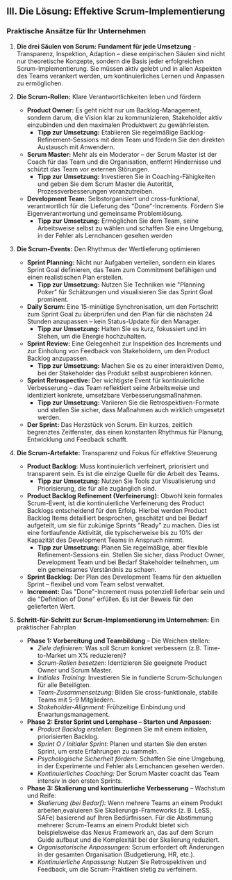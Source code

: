 ## III. Die Lösung: Effektive Scrum-Implementierung

### Praktische Ansätze für Ihr Unternehmen

1. **Die drei Säulen von Scrum: Fundament für jede Umsetzung** - 
Transparenz, Inspektion, Adaption – diese empirischen Säulen sind nicht nur theoretische Konzepte, sondern die Basis jeder erfolgreichen Scrum-Implementierung. Sie müssen aktiv gelebt und in allen Aspekten des Teams verankert werden, um kontinuierliches Lernen und Anpassen zu ermöglichen.
2. **Die Scrum-Rollen:** Klare Verantwortlichkeiten leben und fördern
    - **Product Owner:** Es geht nicht nur um Backlog-Management, sondern darum, die Vision klar zu kommunizieren, Stakeholder aktiv einzubinden und den maximalen Produktwert zu gewährleisten.
        - **Tipp zur Umsetzung:** Etablieren Sie regelmäßige Backlog-Refinement-Sessions mit dem Team und fördern Sie den direkten Austausch mit Anwendern.
    - **Scrum Master:** Mehr als ein Moderator – der Scrum Master ist der Coach für das Team und die Organisation, entfernt Hindernisse und schützt das Team vor externen Störungen.
        - **Tipp zur Umsetzung:** Investieren Sie in Coaching-Fähigkeiten und geben Sie dem Scrum Master die Autorität, Prozessverbesserungen voranzutreiben.
    - **Development Team:** Selbstorganisiert und cross-funktional, verantwortlich für die Lieferung des "Done"-Increments. Fördern Sie Eigenverantwortung und gemeinsame Problemlösung.
        - **Tipp zur Umsetzung:** Ermöglichen Sie dem Team, seine Arbeitsweise selbst zu wählen und schaffen Sie eine Umgebung, in der Fehler als Lernchancen gesehen werden
3. **Die Scrum-Events:** Den Rhythmus der Wertlieferung optimieren
    - **Sprint Planning:** Nicht nur Aufgaben verteilen, sondern ein klares Sprint Goal definieren, das Team zum Commitment befähigen und einen realistischen Plan erstellen.
        - **Tipp zur Umsetzung:** Nutzen Sie Techniken wie "Planning Poker" für Schätzungen und visualisieren Sie das Sprint Goal prominent.
    - **Daily Scrum:** Eine 15-minütige Synchronisation, um den Fortschritt zum Sprint Goal zu überprüfen und den Plan für die nächsten 24 Stunden anzupassen – kein Status-Update für den Manager.
        - **Tipp zur Umsetzung:** Halten Sie es kurz, fokussiert und im Stehen, um die Energie hochzuhalten.
    - **Sprint Review:** Eine Gelegenheit zur Inspektion des Increments und zur Einholung von Feedback von Stakeholdern, um den Product Backlog anzupassen.
        - **Tipp zur Umsetzung:** Machen Sie es zu einer interaktiven Demo, bei der Stakeholder das Produkt selbst ausprobieren können.
    - **Sprint Retrospective:** Der wichtigste Event für kontinuierliche Verbesserung – das Team reflektiert seine Arbeitsweise und identiziert konkrete, umsetzbare Verbesserungsmaßnahmen.
        - **Tipp zur Umsetzung:** Variieren Sie die Retrospektiven-Formate und stellen Sie sicher, dass Maßnahmen auch wirklich umgesetzt werden.
    - **Der Sprint:** Das Herzstück von Scrum. Ein kurzes, zeitlich begrenztes Zeitfenster, das einen konstanten Rhythmus für Planung, Entwicklung und Feedback schafft.

4. **Die Scrum-Artefakte:** Transparenz und Fokus für effektive Steuerung
    - **Product Backlog:** Muss kontinuierlich verfeinert, priorisiert und transparent sein. Es ist die einzige Quelle für die Arbeit des Teams.
        - **Tipp zur Umsetzung:** Nutzen Sie Tools zur Visualisierung und Priorisierung, die für alle zugänglich sind.
    - **Product Backlog Refinement (Verfeinerung):** Obwohl kein formales Scrum-Event, ist die kontinuierliche Verfeinerung des Product Backlogs entscheidend für den Erfolg. Hierbei werden Product Backlog Items detailliert besprochen, geschätzt und bei Bedarf aufgeteilt, um sie für zukünige Sprints "Ready" zu machen. Dies ist eine fortlaufende Aktivität, die typischerweise bis zu 10% der Kapazität des Development Teams in Anspruch nimmt.
        - **Tipp zur Umsetzung:** Planen Sie regelmäßige, aber flexible Refinement-Sessions ein. Stellen Sie sicher, dass Product Owner, Development Team und bei Bedarf Stakeholder teilnehmen, um ein gemeinsames Verständnis zu schaen.
    - **Sprint Backlog:** Der Plan des Development Teams für den aktuellen Sprint – flexibel und vom Team selbst verwaltet.
    - **Increment:** Das "Done"-Increment muss potenziell lieferbar sein und die "Definition of Done" erfüllen. Es ist der Beweis für den gelieferten Wert.

5. **Schritt-für-Schritt zur Scrum-Implementierung im Unternehmen:** Ein praktischer Fahrplan
    - **Phase 1: Vorbereitung und Teambildung** – Die Weichen stellen:
        - *Ziele definieren:* Was soll Scrum konkret verbessern (z.B. Time-to-Market um X% reduzieren)?
        - *Scrum-Rollen besetzen:* Identizieren Sie geeignete Product Owner und Scrum Master.
        - *Initiales Training:* Investieren Sie in fundierte Scrum-Schulungen für alle Beteiligten.
        - *Team-Zusammensetzung:* Bilden Sie cross-funktionale, stabile Teams mit 5-9 Mitgliedern.
        - *Stakeholder-Alignment:* Frühzeitige Einbindung und Erwartungsmanagement.
    - **Phase 2: Erster Sprint und Lernphase – Starten und Anpassen:**
        - *Product Backlog erstellen:* Beginnen Sie mit einem initialen, priorisierten Backlog.
        - *Sprint O / Initialer Sprint:* Planen und starten Sie den ersten Sprint, um erste Erfahrungen zu sammeln.
        - *Psychologische Sicherheit fördern:* Schaffen Sie eine Umgebung, in der Experimente und Fehler als Lernchancen gesehen werden.
        - *Kontinuierliches Coaching:* Der Scrum Master coacht das Team intensiv in den ersten Sprints.
    - **Phase 3: Skalierung und kontinuierliche Verbesserung** – Wachstum und Reife:
        - *Skalierung (bei Bedarf):* Wenn mehrere Teams an einem Produkt arbeiten,evaluieren Sie Skalierungs-Frameworks (z. B. LeSS, SAFe) basierend auf Ihren Bedürfnissen. Für die Abstimmung mehrerer Scrum-Teams an einem Produkt bietet sich beispielsweise das Nexus Framework an, das auf dem Scrum Guide aufbaut und die Komplexität bei der Skalierung reduziert.
        - *Organisatorische Anpassungen:* Scrum erfordert oft Änderungen in der gesamten Organisation (Budgetierung, HR, etc.).
        - *Kontinuierliche Anpassung:* Nutzen Sie Retrospektiven und Feedback, um die Scrum-Praktiken stetig zu verfeinern.
